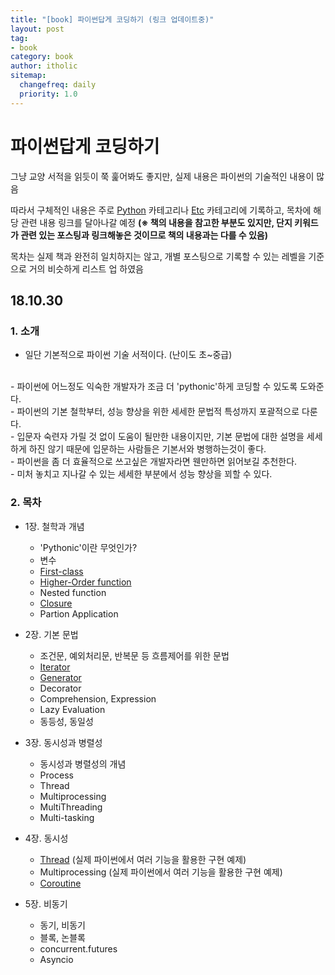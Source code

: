 ```yaml
---
title: "[book] 파이썬답게 코딩하기 (링크 업데이트중)"
layout: post
tag:
- book
category: book
author: itholic
sitemap:
  changefreq: daily
  priority: 1.0
---
```


# 파이썬답게 코딩하기


그냥 교양 서적을 읽듯이 쭉 훑어봐도 좋지만, 실제 내용은 파이썬의 기술적인 내용이 많음

따라서 구체적인 내용은 주로 <a href="https://itholic.github.io/python" target="_blank">Python</a> 카테고리나 <a href="https://itholic.github.io/etc" target="_blank">Etc</a> 카테고리에 기록하고, 목차에 해당 관련 내용 링크를 달아나갈 예정
**(※ 책의 내용을 참고한 부분도 있지만, 단지 키워드가 관련 있는 포스팅과 링크해놓은 것이므로 책의 내용과는 다를 수 있음)**

목차는 실제 책과 완전히 일치하지는 않고, 개별 포스팅으로 기록할 수 있는 레벨을 기준으로 거의 비슷하게 리스트 업 하였음



## 18.10.30


### 1. 소개

- 일단 기본적으로 파이썬 기술 서적이다. (난이도 초~중급)
<br/>
- 파이썬에 어느정도 익숙한 개발자가 조금 더 'pythonic'하게 코딩할 수 있도록 도와준다.
<br/>
- 파이썬의 기본 철학부터, 성능 향상을 위한 세세한 문법적 특성까지 포괄적으로 다룬다.
<br/>
- 입문자 숙련자 가릴 것 없이 도움이 될만한 내용이지만, 기본 문법에 대한 설명을 세세하게 하진 않기 때문에 입문하는 사람들은 기본서와 병행하는것이 좋다.
<br/>
- 파이썬을 좀 더 효율적으로 쓰고싶은 개발자라면 웬만하면 읽어보길 추천한다.
<br/>
- 미처 놓치고 지나갈 수 있는 세세한 부분에서 성능 향상을 꾀할 수 있다.


### 2. 목차

- 1장. 철학과 개념
    - 'Pythonic'이란 무엇인가?
    - 변수
    - <a href="https://itholic.github.io/etc-first-class-citizen/" target="_blank">First-class</a>
    - <a href="https://itholic.github.io/higer-order-function/" target="_blank">Higher-Order function</a>
    - Nested function
    - <a href="https://itholic.github.io/python-closure/" target="_blank">Closure</a>
    - Partion Application


- 2장. 기본 문법
    - 조건문, 예외처리문, 반복문 등 흐름제어를 위한 문법
	- <a href="https://itholic.github.io/python-iterable-iterator/" target="_blank">Iterator</a>
	- <a href="https://itholic.github.io/python-generator/" target="_blank">Generator</a>
	- Decorator
	- Comprehension, Expression
	- Lazy Evaluation
	- 동등성, 동일성


- 3장. 동시성과 병렬성
	- 동시성과 병렬성의 개념
	- Process
	- Thread
	- Multiprocessing
	- MultiThreading
	- Multi-tasking


- 4장. 동시성
    - <a href="https://itholic.github.io/python-threading/" target="_blank">Thread</a> (실제 파이썬에서 여러 기능을 활용한 구현 예제)
    - Multiprocessing (실제 파이썬에서 여러 기능을 활용한 구현 예제)
    - <a href="https://itholic.github.io/python-coroutine/" target="_blank">Coroutine</a>


- 5장. 비동기
    - 동기, 비동기
    - 블록, 논블록
    - concurrent.futures
    - Asyncio




